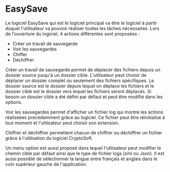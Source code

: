 # EasySave
Le logiciel EasySave qui est le logiciel principal va être le logiciel à partir duquel l'utilisateur va pouvoir réaliser toutes les tâches nécessaires.
Lors de l'ouverture du logiciel, 4 actions différentes sont proposées :
- Créer un travail de sauvegarde
- Voir les sauvegardes
- Chiffer
- Déchiffrer

Créer un travail de sauvegarde permet de déplacer des fichiers depuis un dossier source jusqu'à un dossier cible. L'utilisateur peut choisir de déplacer un dossier complet ou seulement des fichiers spécifiques. Le dossier source est le dossier depuis lequel on déplace les fichiers et le dossier cible est le dossier vers lequel les fichiers seront déplacés. Si besoin un dossier cible a été défini par défaut et peut être modifié dans les options.

Voir les sauvegardes permet d'afficher un fichier log qui montre les actions réaliséées précédemment grâce au logiciel. Ce fichier peut être réinitialisé à tout moment et l'utilisateur peut choisir son extension.

Chiffrer et déchiffrer permettent chacun de chiffrer ou déchiffrer un fichier grâce à l'utilisation du logiciel CryptoSoft.

Un menu option est aussi proposé dans lequel l'utilisateur peut modifier le chemin cible par défaut ainsi que le type de fichier logs (xml ou Json).
Il est aussi possible de sélectionner la langue entre français et anglais dans le coin supérieur gauche de l'application.
